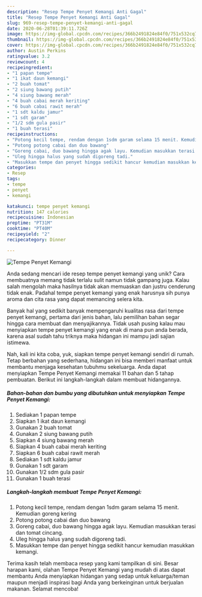 ```yaml
---
description: "Resep Tempe Penyet Kemangi Anti Gagal"
title: "Resep Tempe Penyet Kemangi Anti Gagal"
slug: 969-resep-tempe-penyet-kemangi-anti-gagal
date: 2020-06-28T01:39:11.726Z
image: https://img-global.cpcdn.com/recipes/366b2491824e84f0/751x532cq70/tempe-penyet-kemangi-foto-resep-utama.jpg
thumbnail: https://img-global.cpcdn.com/recipes/366b2491824e84f0/751x532cq70/tempe-penyet-kemangi-foto-resep-utama.jpg
cover: https://img-global.cpcdn.com/recipes/366b2491824e84f0/751x532cq70/tempe-penyet-kemangi-foto-resep-utama.jpg
author: Austin Perkins
ratingvalue: 3.2
reviewcount: 4
recipeingredient:
- "1 papan tempe"
- "1 ikat daun kemangi"
- "2 buah tomat"
- "2 siung bawang putih"
- "4 siung bawang merah"
- "4 buah cabai merah keriting"
- "6 buah cabai rawit merah"
- "1 sdt kaldu jamur"
- "1 sdt garam"
- "1/2 sdm gula pasir"
- "1 buah terasi"
recipeinstructions:
- "Potong kecil tempe, rendam dengan 1sdm garam selama 15 menit. Kemudian goreng kering"
- "Potong potong cabai dan duo bawang"
- "Goreng cabai, duo bawang hingga agak layu. Kemudian masukkan terasi dan tomat cincang."
- "Uleg hingga halus yang sudah digoreng tadi."
- "Masukkan tempe dan penyet hingga sedikit hancur kemudian masukkan kemangi."
categories:
- Resep
tags:
- tempe
- penyet
- kemangi

katakunci: tempe penyet kemangi 
nutrition: 147 calories
recipecuisine: Indonesian
preptime: "PT31M"
cooktime: "PT40M"
recipeyield: "2"
recipecategory: Dinner

---
```



![Tempe Penyet Kemangi](https://img-global.cpcdn.com/recipes/366b2491824e84f0/751x532cq70/tempe-penyet-kemangi-foto-resep-utama.jpg)

Anda sedang mencari ide resep tempe penyet kemangi yang unik? Cara membuatnya memang tidak terlalu sulit namun tidak gampang juga. Kalau salah mengolah maka hasilnya tidak akan memuaskan dan justru cenderung tidak enak. Padahal tempe penyet kemangi yang enak harusnya sih punya aroma dan cita rasa yang dapat memancing selera kita.



Banyak hal yang sedikit banyak mempengaruhi kualitas rasa dari tempe penyet kemangi, pertama dari jenis bahan, lalu pemilihan bahan segar hingga cara membuat dan menyajikannya. Tidak usah pusing kalau mau menyiapkan tempe penyet kemangi yang enak di mana pun anda berada, karena asal sudah tahu triknya maka hidangan ini mampu jadi sajian istimewa.


Nah, kali ini kita coba, yuk, siapkan tempe penyet kemangi sendiri di rumah. Tetap berbahan yang sederhana, hidangan ini bisa memberi manfaat untuk membantu menjaga kesehatan tubuhmu sekeluarga. Anda dapat menyiapkan Tempe Penyet Kemangi memakai 11 bahan dan 5 tahap pembuatan. Berikut ini langkah-langkah dalam membuat hidangannya.

<!--inarticleads1-->

##### Bahan-bahan dan bumbu yang dibutuhkan untuk menyiapkan Tempe Penyet Kemangi:

1. Sediakan 1 papan tempe
1. Siapkan 1 ikat daun kemangi
1. Gunakan 2 buah tomat
1. Gunakan 2 siung bawang putih
1. Siapkan 4 siung bawang merah
1. Siapkan 4 buah cabai merah keriting
1. Siapkan 6 buah cabai rawit merah
1. Sediakan 1 sdt kaldu jamur
1. Gunakan 1 sdt garam
1. Gunakan 1/2 sdm gula pasir
1. Gunakan 1 buah terasi




<!--inarticleads2-->

##### Langkah-langkah membuat Tempe Penyet Kemangi:

1. Potong kecil tempe, rendam dengan 1sdm garam selama 15 menit. Kemudian goreng kering
1. Potong potong cabai dan duo bawang
1. Goreng cabai, duo bawang hingga agak layu. Kemudian masukkan terasi dan tomat cincang.
1. Uleg hingga halus yang sudah digoreng tadi.
1. Masukkan tempe dan penyet hingga sedikit hancur kemudian masukkan kemangi.




Terima kasih telah membaca resep yang kami tampilkan di sini. Besar harapan kami, olahan Tempe Penyet Kemangi yang mudah di atas dapat membantu Anda menyiapkan hidangan yang sedap untuk keluarga/teman maupun menjadi inspirasi bagi Anda yang berkeinginan untuk berjualan makanan. Selamat mencoba!
